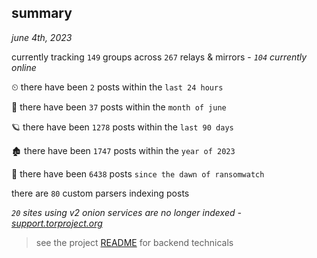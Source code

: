 
## summary
_june 4th, 2023_

currently tracking `149` groups across `267` relays & mirrors - _`104` currently online_

⏲ there have been `2` posts within the `last 24 hours`

🦈 there have been `37` posts within the `month of june`

🪐 there have been `1278` posts within the `last 90 days`

🏚 there have been `1747` posts within the `year of 2023`

🦕 there have been `6438` posts `since the dawn of ransomwatch`

there are `80` custom parsers indexing posts

_`20` sites using v2 onion services are no longer indexed - [support.torproject.org](https://support.torproject.org/onionservices/v2-deprecation/)_

> see the project [README](https://github.com/joshhighet/ransomwatch#ransomwatch--) for backend technicals
